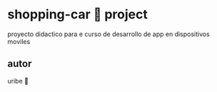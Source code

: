 # shopping-car 🛒 project

proyecto didactico para e curso de
desarrollo de app en dispositivos moviles 

## autor

uribe 🦤